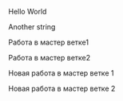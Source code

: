 Hello
World

Another string

Работа в мастер ветке1

Работа в мастер ветке2

Новая работа в мастер ветке 1

Новая работа в мастер ветке 2